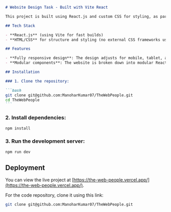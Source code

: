 ````markdown
# Website Design Task - Built with Vite React

This project is built using React.js and custom CSS for styling, as part of an interview task for The Web People.

## Tech Stack

- **React.js** (using Vite for fast builds)
- **HTML/CSS** for structure and styling (no external CSS frameworks used)

## Features

- **Fully responsive design**: The design adjusts for mobile, tablet, and desktop views using custom media queries.
- **Modular components**: The website is broken down into modular React components for easier maintainability.

## Installation

### 1. Clone the repository:

```bash
git clone git@github.com:ManoharKumar07/TheWebPeople.git
cd TheWebPeople
```
````

### 2. Install dependencies:

```bash
npm install
```

### 3. Run the development server:

```bash
npm run dev
```

## Deployment

You can view the live project at [https://the-web-people.vercel.app/](https://the-web-people.vercel.app/).

For the code repository, clone it using this link:

```bash
git clone git@github.com:ManoharKumar07/TheWebPeople.git
```

```

```
